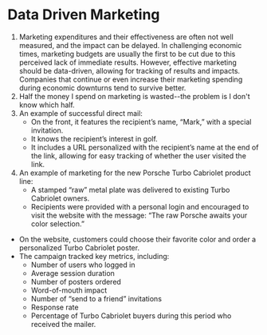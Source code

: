 # Data Driven Marketing

1. Marketing expenditures and their effectiveness are often not well measured, and the impact can be delayed. In challenging economic times, marketing budgets are usually the first to be cut due to this perceived lack of immediate results. However, effective marketing should be data-driven, allowing for tracking of results and impacts. Companies that continue or even increase their marketing spending during economic downturns tend to survive better.
2. Half the money I spend on marketing is wasted--the problem is I don't know which half.
3. An example of successful direct mail:
   - On the front, it features the recipient’s name, “Mark,” with a special invitation.
   - It knows the recipient’s interest in golf.
   - It includes a URL personalized with the recipient’s name at the end of the link, allowing for easy tracking of whether the user visited the link.
4. An example of marketing for the new Porsche Turbo Cabriolet product line:
	- A stamped “raw” metal plate was delivered to existing Turbo Cabriolet owners.
	- Recipients were provided with a personal login and encouraged to visit the website with the message: “The raw Porsche awaits your color selection.”
  - On the website, customers could choose their favorite color and order a personalized Turbo Cabriolet poster.
  - The campaign tracked key metrics, including:
      - Number of users who logged in
  	  - Average session duration
  	  - Number of posters ordered
  	  - Word-of-mouth impact
  	  - Number of “send to a friend” invitations
  	  - Response rate
  	  - Percentage of Turbo Cabriolet buyers during this period who received the mailer.
